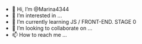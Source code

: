 - 👋 Hi, I’m @Marina4344
- 👀 I’m interested in ...
- 🌱 I’m currently learning JS / FRONT-END. STAGE 0
- 💞️ I’m looking to collaborate on ...
- 📫 How to reach me ...

<!---
Marina4344/Marina4344 is a ✨ special ✨ repository because its `README.md` (this file) appears on your GitHub profile.
You can click the Preview link to take a look at your changes.
--->
